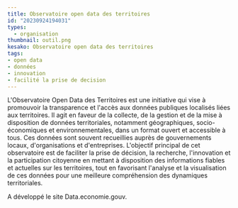 ```yaml
---
title: Observatoire open data des territoires
id: "20230924194031"
types:
  - organisation
thumbnail: outil.png
kesako: Observatoire open data des territoires
tags:
- open data
- données
- innovation
- facilité la prise de decision
---
```

L'Observatoire Open Data des Territoires est une initiative qui vise à promouvoir la transparence et l'accès aux données publiques localisés liées aux territoires. Il agit en faveur de la collecte, de la gestion et de la mise à disposition de données territoriales, notamment géographiques, socio-économiques et environnementales, dans un format ouvert et accessible à tous. Ces données sont souvent recueillies auprès de gouvernements locaux, d'organisations et d'entreprises. L'objectif principal de cet observatoire est de faciliter la prise de décision, la recherche, l'innovation et la participation citoyenne en mettant à disposition des informations fiables et actuelles sur les territoires, tout en favorisant l'analyse et la visualisation de ces données pour une meilleure compréhension des dynamiques territoriales.

A développé le site Data.economie.gouv.
